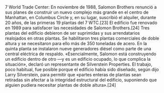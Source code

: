 7 World Trade Center: En noviembre de 1988, Salomon Brothers renunció a sus planes de construir un nuevo complejo más grande en el centro de Manhattan, en Columbus Circle y, en su lugar, suscribió el alquiler, durante 20 años, de las primeras 19 plantas del 7 WTC.[23]​ El edificio fue renovado en 1989 para satisfacer las necesidades de Salomon Brothers.[24]​ Tres plantas del edificio debieron de ser suprimidas y sus arrendatarios realojados en otras plantas. Se habilitaron tres plantas comerciales de doble altura y se necesitaron para ello más de 350 toneladas de acero. En la quinta planta se instalaron nueve generadores diésel como parte de una central eléctrica de respaldo. «Esencialmente, Salomon está construyendo un edificio dentro de otro —y es un edificio ocupado, lo que complica la situación», declaró un representante de Silverstein Properties. El trabajo, poco habitual, fue posible porque el edificio había sido diseñado, según dijo Larry Silverstein, para permitir que «partes enteras de plantas sean retiradas sin afectar a la integridad estructural del edificio, suponiendo que alguien pudiera necesitar plantas de doble altura».[24]​

